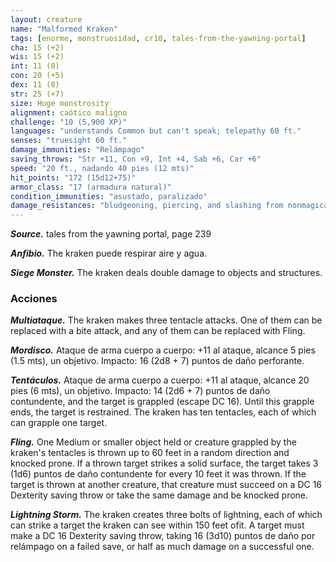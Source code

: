 ```yaml
---
layout: creature
name: "Malformed Kraken"
tags: [enorme, monstruosidad, cr10, tales-from-the-yawning-portal]
cha: 15 (+2)
wis: 15 (+2)
int: 11 (0)
con: 20 (+5)
dex: 11 (0)
str: 25 (+7)
size: Huge monstrosity
alignment: caótico maligno
challenge: "10 (5,900 XP)"
languages: "understands Common but can't speak; telepathy 60 ft."
senses: "truesight 60 ft."
damage_immunities: "Relámpago"
saving_throws: "Str +11, Con +9, Int +4, Sab +6, Car +6"
speed: "20 ft., nadando 40 pies (12 mts)"
hit_points: "172 (15d12+75)"
armor_class: "17 (armadura natural)"
condition_immunities: "asustado, paralizado"
damage_resistances: "bludgeoning, piercing, and slashing from nonmagical attacks"
---
```


***Source.*** tales from the yawning portal,  page 239

***Anfibio.*** The kraken puede respirar aire y agua.

***Siege Monster.*** The kraken deals double damage to objects and structures.

### Acciones

***Multiataque.*** The kraken makes three tentacle attacks. One of them can be replaced with a bite attack, and any of them can be replaced with Fling.

***Mordisco.*** Ataque de arma cuerpo a cuerpo: +11 al ataque, alcance 5 pies (1.5 mts), un objetivo. Impacto: 16 (2d8 + 7) puntos de daño perforante.

***Tentáculos.*** Ataque de arma cuerpo a cuerpo: +11 al ataque, alcance 20 pies (6 mts), un objetivo. Impacto: 14 (2d6 + 7) puntos de daño contundente, and the target is grappled (escape DC 16). Until this grapple ends, the target is restrained. The kraken has ten tentacles, each of which can grapple one target.

***Fling.*** One Medium or smaller object held or creature grappled by the kraken's tentacles is thrown up to 60 feet in a random direction and knocked prone. If a thrown target strikes a solid surface, the target takes 3 (1d6) puntos de daño contundente for every 10 feet it was thrown. If the target is thrown at another creature, that creature must succeed on a DC 16 Dexterity saving throw or take the same damage and be knocked prone.

***Lightning Storm.*** The kraken creates three bolts of lightning, each of which can strike a target the kraken can see within 150 feet ofit. A target must make a DC 16 Dexterity saving throw, taking 16 (3d10) puntos de daño por relámpago on a failed save, or half as much damage on a successful one.